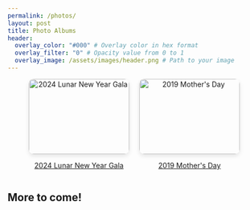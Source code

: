 ```yaml
---
permalink: /photos/
layout: post
title: Photo Albums
header:
  overlay_color: "#000" # Overlay color in hex format
  overlay_filter: "0" # Opacity value from 0 to 1
  overlay_image: /assets/images/header.png # Path to your image
---
```


<div style="display: flex; flex-wrap: wrap; gap: 20px; justify-content: center;">

<!-- Album 1 -->
<div style="text-align: center;">
  <a href="https://photos.app.goo.gl/Ed6aNfk2xG86QEkn9" target="_blank">
    <img src="https://lh3.googleusercontent.com/pw/AP1GczNoqEY0zkvtLqmaKmPRx9SOZusVFNddtPEuJ2UpisZMUr9Xcd2GHb8Bwpvm7Wu-qeRtpStHk2lO-N956kP4jFNpCY4Br7kcAMpRk9_DjJApVsUdukKBoALGsN7Er6QiCmeQNpg5aKX-mTmsTk84D5Zmyg=w2966-h1698-s-no-gm?authuser=0" alt="2024 Lunar New Year Gala" style="width: 200px; height: 150px; object-fit: cover; border-radius: 10px; box-shadow: 0 4px 8px rgba(0, 0, 0, 0.1);">
  </a>
  <p><a href="https://photos.app.goo.gl/Ed6aNfk2xG86QEkn9" target="_blank">2024 Lunar New Year Gala</a></p>
</div>

<!-- Album 2 -->
<div style="text-align: center;">
  <a href="https://photos.app.goo.gl/d4aKPDjmuSehrbJ26" target="_blank">
    <img src="https://lh3.googleusercontent.com/pw/AP1GczNB-ibXPlOE0AcrKJzT1VumyuH5Fo7Nq-8jxj-akmCj2ALxjL8GXjk62JraXe9wopL3AXW57S2SE7AJkQZhOb3njjzd4IFtEtk3eSOfPb-Ru2YxPn9jq0Y-fvl4SXs0n1XdG_g2W3eLlPymtItFFgmNMw=w2264-h1698-s-no-gm?authuser=0" alt="2019 Mother's Day" style="width: 200px; height: 150px; object-fit: cover; border-radius: 10px; box-shadow: 0 4px 8px rgba(0, 0, 0, 0.1);">
  </a>
  <p><a href="https://photos.app.goo.gl/d4aKPDjmuSehrbJ26" target="_blank">2019 Mother's Day</a></p>
</div>

<!-- Add more albums as needed -->

</div>

## More to come!
